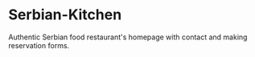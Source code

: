 # Serbian-Kitchen
Authentic Serbian food restaurant's homepage with contact and making reservation forms.
